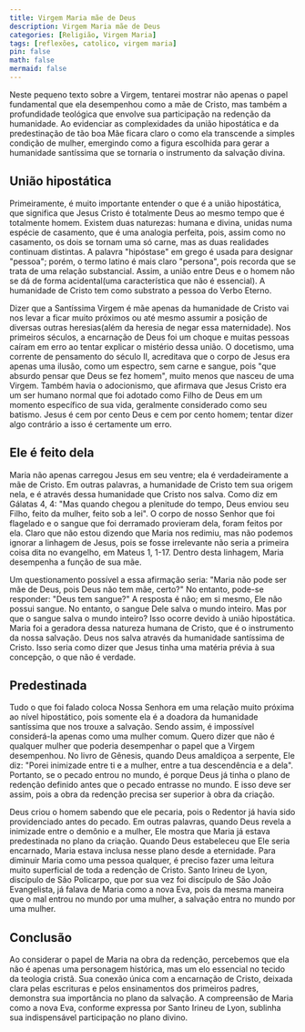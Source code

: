 ```yaml
---
title: Virgem Maria mãe de Deus
description: Virgem Maria mãe de Deus
categories: [Religião, Virgem Maria]
tags: [reflexões, catolico, virgem maria]
pin: false
math: false
mermaid: false
---
```


Neste pequeno texto sobre a Virgem, tentarei mostrar não apenas o papel fundamental que ela desempenhou como a mãe de Cristo, mas também a profundidade teológica que envolve sua participação na redenção da humanidade. Ao evidenciar as complexidades da união hipostática e da predestinação de tão boa Mãe ficara claro o como ela transcende a simples condição de mulher, emergindo como a figura escolhida para gerar a humanidade santíssima que se tornaria o instrumento da salvação divina.

## União hipostática

Primeiramente, é muito importante entender o que é a união hipostática, que significa que Jesus Cristo é totalmente Deus ao mesmo tempo que é totalmente homem. Existem duas naturezas: humana e divina, unidas numa espécie de casamento, que é uma analogia perfeita, pois, assim como no casamento, os dois se tornam uma só carne, mas as duas realidades continuam distintas. A palavra "hipóstase" em grego é usada para designar "pessoa"; porém, o termo latino é mais claro "persona", pois recorda que se trata de uma relação substancial. Assim, a união entre Deus e o homem não se dá de forma acidental(uma característica que não é essencial). A humanidade de Cristo tem como substrato a pessoa do Verbo Eterno.

Dizer que a Santíssima Virgem é mãe apenas da humanidade de Cristo vai nos levar a ficar muito próximos ou até mesmo assumir a posição de diversas outras heresias(além da heresia de negar essa maternidade). Nos primeiros séculos, a encarnação de Deus foi um choque e muitas pessoas caíram em erro ao tentar explicar o mistério dessa união. O docetismo, uma corrente de pensamento do século II, acreditava que o corpo de Jesus era apenas uma ilusão, como um espectro, sem carne e sangue, pois "que absurdo pensar que Deus se fez homem", muito menos que nasceu de uma Virgem. Também havia o adocionismo, que afirmava que Jesus Cristo era um ser humano normal que foi adotado como Filho de Deus em um momento específico de sua vida, geralmente considerado como seu batismo. Jesus é cem por cento Deus e cem por cento homem; tentar dizer algo contrário a isso é certamente um erro.

## Ele é feito dela

Maria não apenas carregou Jesus em seu ventre; ela é verdadeiramente a mãe de Cristo. Em outras palavras, a humanidade de Cristo tem sua origem nela, e é através dessa humanidade que Cristo nos salva. Como diz em Gálatas 4, 4: "Mas quando chegou a plenitude do tempo, Deus enviou seu Filho, feito da mulher, feito sob a lei". O corpo de nosso Senhor que foi flagelado e o sangue que foi derramado provieram dela, foram feitos por ela. Claro que não estou dizendo que Maria nos redimiu, mas não podemos ignorar a linhagem de Jesus, pois se fosse irrelevante não seria a primeira coisa dita no evangelho, em Mateus 1, 1-17. Dentro desta linhagem, Maria desempenha a função de sua mãe.

Um questionamento possível a essa afirmação seria: "Maria não pode ser mãe de Deus, pois Deus não tem mãe, certo?" No entanto, pode-se responder: "Deus tem sangue?" A resposta é não; em si mesmo, Ele não possui sangue. No entanto, o sangue Dele salva o mundo inteiro. Mas por que o sangue salva o mundo inteiro? Isso ocorre devido à união hipostática. Maria foi a geradora dessa natureza humana de Cristo, que é o instrumento da nossa salvação. Deus nos salva através da humanidade santíssima de Cristo. Isso seria como dizer que Jesus tinha uma matéria prévia à sua concepção, o que não é verdade. 

## Predestinada

Tudo o que foi falado coloca Nossa Senhora em uma relação muito próxima ao nível hipostático, pois somente ela é a doadora da humanidade santíssima que nos trouxe a salvação. Sendo assim, é impossível considerá-la apenas como uma mulher comum. Quero dizer que não é qualquer mulher que poderia desempenhar o papel que a Virgem desempenhou. No livro de Gênesis, quando Deus amaldiçoa a serpente, Ele diz: "Porei inimizade entre ti e a mulher, entre a tua descendência e a dela". Portanto, se o pecado entrou no mundo, é porque Deus já tinha o plano de redenção definido antes que o pecado entrasse no mundo. E isso deve ser assim, pois a obra da redenção precisa ser superior à obra da criação. 

Deus criou o homem sabendo que ele pecaria, pois o Redentor já havia sido providenciado antes do pecado. Em outras palavras, quando Deus revela a inimizade entre o demônio e a mulher, Ele mostra que Maria já estava predestinada no plano da criação. Quando Deus estabeleceu que Ele seria encarnado, Maria estava inclusa nesse plano desde a eternidade. Para diminuir Maria como uma pessoa qualquer, é preciso fazer uma leitura muito superficial de toda a redenção de Cristo. Santo Irineu de Lyon, discípulo de São Policarpo, que por sua vez foi discípulo de São João Evangelista, já falava de Maria como a nova Eva, pois da mesma maneira que o mal entrou no mundo por uma mulher, a salvação entra no mundo por uma mulher.

## Conclusão

Ao considerar o papel de Maria na obra da redenção, percebemos que ela não é apenas uma personagem histórica, mas um elo essencial no tecido da teologia cristã. Sua conexão única com a encarnação de Cristo, deixada clara pelas escrituras e pelos ensinamentos dos primeiros padres, demonstra sua importância no plano da salvação. A compreensão de Maria como a nova Eva, conforme expressa por Santo Irineu de Lyon, sublinha sua indispensável participação no plano divino.
